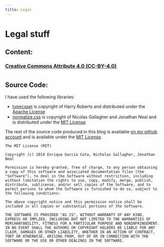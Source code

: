 ```yaml
---
title: Legal
---
```


# Legal stuff

## Content:

<div class='text-centered'>
  <h3>
    <a href="http://creativecommons.org/licenses/by/4.0/" title="CC-BY-4.0">
      Creative Commons Attribute 4.0 (CC-BY-4.0)
    </a>
  </h3>

  <h1>
    <a href="http://creativecommons.org/licenses/by/4.0/" title="CC-BY-4.0">
      <i class="icon-cc"></i><i class="icon-cc-by"></i>
    </a>
  </h1>
</div>


## Source Code:

I have used the following libraries:

* [typecsset](http://csswizardry.com/typecsset/) is copyright of Harry Roberts and distributed under the [Apache License](http://apache.org/licenses/LICENSE-2.0)
* [normalize.css](http://git.io/normalize) is copyright of Nicolas Gallagher and Jonathan Neal and is distributed under the [MIT License](http://opensource.org/licenses/MIT)

The rest of the source code produced in this blog is available [on my github account](https://github.com/kikito) and is available under the [MIT License](http://opensource.org/licenses/MIT).

```
The MIT License (MIT)

Copyright (c) 2014 Enrique García Cota, Nicholas Gallagher, Jonathan Neal

Permission is hereby granted, free of charge, to any person obtaining a copy of this software and associated documentation files (the "Software"), to deal in the Software without restriction, including without limitation the rights to use, copy, modify, merge, publish, distribute, sublicense, and/or sell copies of the Software, and to permit persons to whom the Software is furnished to do so, subject to the following conditions:

The above copyright notice and this permission notice shall be included in all copies or substantial portions of the Software.

THE SOFTWARE IS PROVIDED "AS IS", WITHOUT WARRANTY OF ANY KIND, EXPRESS OR IMPLIED, INCLUDING BUT NOT LIMITED TO THE WARRANTIES OF MERCHANTABILITY, FITNESS FOR A PARTICULAR PURPOSE AND NONINFRINGEMENT. IN NO EVENT SHALL THE AUTHORS OR COPYRIGHT HOLDERS BE LIABLE FOR ANY CLAIM, DAMAGES OR OTHER LIABILITY, WHETHER IN AN ACTION OF CONTRACT, TORT OR OTHERWISE, ARISING FROM, OUT OF OR IN CONNECTION WITH THE SOFTWARE OR THE USE OR OTHER DEALINGS IN THE SOFTWARE.
```


